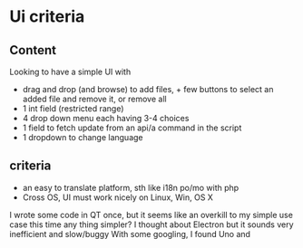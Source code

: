 # Ui  criteria

## Content
Looking to have a simple UI with 
- drag and drop (and browse) to add files, + few buttons to select an added file and remove it, or remove all
- 1 int field (restricted range)
- 4 drop down menu each having 3-4 choices
- 1 field to fetch update from an api/a command in the script
- 1 dropdown to change language

## criteria
- an easy to translate platform, sth like i18n po/mo with php
- Cross OS, UI must work nicely on Linux, Win, OS X

I wrote some code in QT once, but it seems like an overkill to my simple use case this time any thing simpler?
I thought about Electron but it sounds very inefficient and slow/buggy
With some googling, I found Uno and 